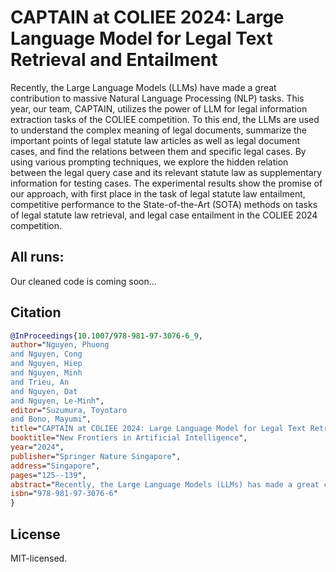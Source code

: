 # CAPTAIN at COLIEE 2024: Large Language Model for Legal Text Retrieval and Entailment

Recently, the Large Language Models (LLMs) have made a great contribution to massive Natural Language Processing  (NLP) tasks. 
This year, our team, CAPTAIN, utilizes the power of LLM for legal information extraction tasks of the COLIEE competition. To this end, the LLMs are used to understand the complex meaning of legal documents, summarize the important points of legal statute law articles as well as legal document cases, and find the relations between them and specific legal cases. By using various prompting techniques, we explore the hidden relation between the legal query case and its relevant statute law as supplementary information for testing cases.  The experimental results show the promise of our approach, with first place in the task of legal statute law entailment, competitive performance to the State-of-the-Art (SOTA) methods on tasks of legal statute law retrieval, and legal case entailment in the COLIEE 2024 competition.  

## All runs: 
Our cleaned code is coming soon...

## Citation
 
```bib
@InProceedings{10.1007/978-981-97-3076-6_9,
author="Nguyen, Phuong
and Nguyen, Cong
and Nguyen, Hiep
and Nguyen, Minh
and Trieu, An
and Nguyen, Dat
and Nguyen, Le-Minh",
editor="Suzumura, Toyotaro
and Bono, Mayumi",
title="CAPTAIN at COLIEE 2024: Large Language Model for Legal Text Retrieval and Entailment",
booktitle="New Frontiers in Artificial Intelligence",
year="2024",
publisher="Springer Nature Singapore",
address="Singapore",
pages="125--139",
abstract="Recently, the Large Language Models (LLMs) has made a great contribution to massive Natural Language Processing (NLP) tasks. This year, our team, CAPTAIN, utilizes the power of LLM for legal information extraction tasks of the COLIEE competition. To this end, the LLMs are used to understand the complex meaning of legal documents, summarize the important points of legal statute law articles as well as legal document cases, and find the relations between them and specific legal cases. By using various prompting techniques, we explore the hidden relation between the legal query case and its relevant statute law as supplementary information for testing cases. The experimental results show the promise of our approach, with first place in the task of legal statute law entailment, competitive performance to the State-of-the-Art (SOTA) methods on tasks of legal statute law retrieval, and legal case entailment in the COLIEE 2024 competition. Our source code and experiments are available at https://github.com/phuongnm94/captain-coliee/tree/coliee2024.",
isbn="978-981-97-3076-6"
}
```
 
##  License
MIT-licensed. 




 